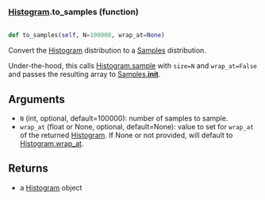 ### [Histogram](Histogram.md).to_samples (function)


```py

def to_samples(self, N=100000, wrap_at=None)

```



Convert the [Histogram](Histogram.md) distribution to a [Samples](Samples.md) distribution.

Under-the-hood, this calls [Histogram.sample](Histogram.sample.md) with `size=N` and `wrap_at=False`
and passes the resulting array to [Samples.__init__](Samples.__init__.md).

Arguments
-----------
* `N` (int, optional, default=100000): number of samples to sample.
* `wrap_at` (float or None, optional, default=None): value to set for
    `wrap_at` of the returned [Histogram](Histogram.md).  If None or not provided,
    will default to [Histogram.wrap_at](Histogram.wrap_at.md).

Returns
--------
* a [Histogram](Histogram.md) object

